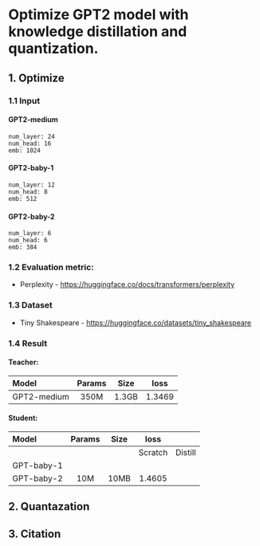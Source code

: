 # Optimize GPT2 model with knowledge distillation and quantization.

## 1. Optimize
### 1.1 Input 
#### GPT2-medium
```
num_layer: 24
num_head: 16
emb: 1024
```

#### GPT2-baby-1
```
num_layer: 12
num_head: 8
emb: 512
```

#### GPT2-baby-2
```
num_layer: 6
num_head: 6
emb: 384
```


### 1.2 Evaluation metric:
- Perplexity - https://huggingface.co/docs/transformers/perplexity

### 1.3 Dataset
- Tiny Shakespeare - https://huggingface.co/datasets/tiny_shakespeare

### 1.4 Result
#### Teacher:
| Model        | Params | Size  |  loss  |
| :---         | :----: | :---: |  :---: |
| GPT2-medium  |  350M  | 1.3GB | 1.3469 |


#### Student:
| Model 	  | Params 	| Size   | loss    |        |
|:---------	  | :----:	| :---:  |:-------:|:------:|
|       	  |        	|        | Scratch | Distill|
| GPT-baby-1  |        	|        |         |        |
| GPT-baby-2  |  10M    |  10MB  | 1.4605  |        |


## 2. Quantazation



## 3. Citation



